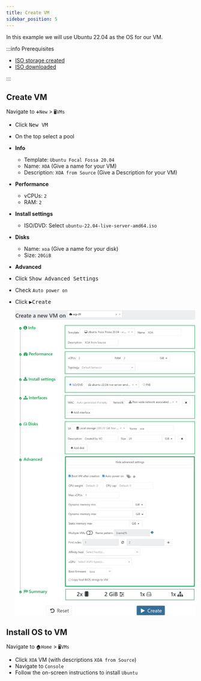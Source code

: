 ```yaml
---
title: Create VM
sidebar_position: 5
---
```


In this example we will use Ubuntu 22.04 as the OS for our VM.

:::info Prerequisites

- [ISO storage created](./create-iso-storage#create-iso-storage-in-xoa)
- [ISO downloaded](./create-iso-storage#download-iso)

:::

## Create VM

Navigate to `➕New` > `🖥️VMs`

- Click <kbd>New VM</kbd>
- On the top select a pool
- **Info**
  - Template: `Ubuntu Focal Fossa 20.04`
  - Name: `XOA` (Give a name for your VM)
  - Description: `XOA from Source` (Give a Description for your VM)
- **Performance**
  - vCPUs: `2`
  - RAM: `2`
- **Install settings**
  - ISO/DVD: Select `ubuntu-22.04-live-server-amd64.iso`
- **Disks**
  - Name: `xoa` (Give a name for your disk)
  - Size: `20GiB`
- **Advanced**
- Click <kbd>Show Advanced Settings</kbd>
- Check `Auto power on`
- Click <kbd>▶️Create</kbd>

  ![xoa-source-vm1](img/xoa-source-vm1.png)
  ![xoa-source-vm2](img/xoa-source-vm2.png)

## Install OS to VM

Navigate to `🏠Home` > `🖥️VMs`

- Click `XOA` VM (with descriptions `XOA from Source`)
- Navigate to `Console`
- Follow the on-screen instructions to install `Ubuntu`
